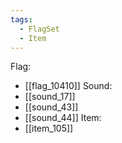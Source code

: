 ```yaml
---
tags:
  - FlagSet
  - Item
---
```

Flag:
- [[flag_10410]]
Sound:
- [[sound_17]]
- [[sound_43]]
- [[sound_44]]
Item:
- [[item_105]]
